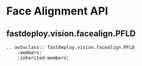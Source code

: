 # Face Alignment API

## fastdeploy.vision.facealign.PFLD

```{eval-rst}
.. autoclass:: fastdeploy.vision.facealign.PFLD
    :members:
    :inherited-members:
```
